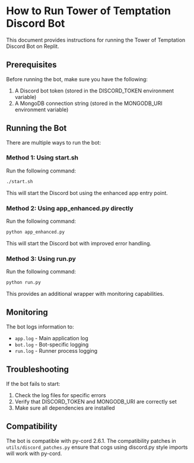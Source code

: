 # How to Run Tower of Temptation Discord Bot

This document provides instructions for running the Tower of Temptation Discord Bot on Replit.

## Prerequisites

Before running the bot, make sure you have the following:

1. A Discord bot token (stored in the DISCORD_TOKEN environment variable)
2. A MongoDB connection string (stored in the MONGODB_URI environment variable)

## Running the Bot

There are multiple ways to run the bot:

### Method 1: Using start.sh

Run the following command:

```bash
./start.sh
```

This will start the Discord bot using the enhanced app entry point.

### Method 2: Using app_enhanced.py directly

Run the following command:

```bash
python app_enhanced.py
```

This will start the Discord bot with improved error handling.

### Method 3: Using run.py

Run the following command:

```bash
python run.py
```

This provides an additional wrapper with monitoring capabilities.

## Monitoring

The bot logs information to:

- `app.log` - Main application log
- `bot.log` - Bot-specific logging
- `run.log` - Runner process logging

## Troubleshooting

If the bot fails to start:

1. Check the log files for specific errors
2. Verify that DISCORD_TOKEN and MONGODB_URI are correctly set
3. Make sure all dependencies are installed

## Compatibility

The bot is compatible with py-cord 2.6.1. The compatibility patches in `utils/discord_patches.py` ensure that cogs using discord.py style imports will work with py-cord.